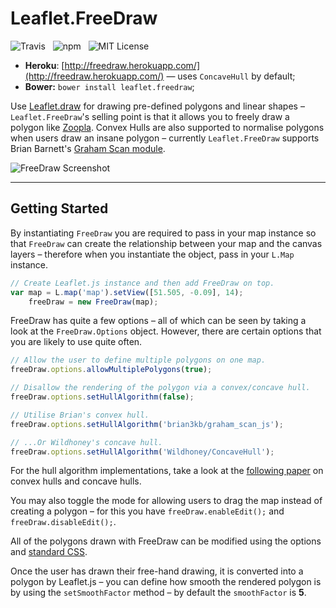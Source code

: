 Leaflet.FreeDraw
================

![Travis](http://img.shields.io/travis/Wildhoney/Leaflet.FreeDraw.svg?style=flat)
&nbsp;
![npm](http://img.shields.io/npm/v/leaflet.freedraw.svg?style=flat)
&nbsp;
![MIT License](http://img.shields.io/badge/license-MIT-lightgrey.svg?style=flat)

* **Heroku**: [http://freedraw.herokuapp.com/](http://freedraw.herokuapp.com/) &mdash; uses `ConcaveHull` by default;
* **Bower:** `bower install leaflet.freedraw`;

Use [Leaflet.draw](https://github.com/Leaflet/Leaflet.draw) for drawing pre-defined polygons and linear shapes &ndash; `Leaflet.FreeDraw`'s selling point is that it allows you to freely draw a polygon like [Zoopla](http://www.zoopla.co.uk/for-sale/map/property/london/?include_retirement_homes=true&include_shared_ownership=true&new_homes=include&q=London&results_sort=newest_listings&search_source=home&pn=1&view_type=map). Convex Hulls are also supported to normalise polygons when users draw an insane polygon &ndash; currently `Leaflet.FreeDraw` supports Brian Barnett's [Graham Scan module](https://github.com/brian3kb/graham_scan_js).

![FreeDraw Screenshot](http://i.imgur.com/aCt4xCf.png)

---

## Getting Started

By instantiating `FreeDraw` you are required to pass in your map instance so that `FreeDraw` can create the relationship between your map and the canvas layers &ndash; therefore when you instantiate the object, pass in your `L.Map` instance.

```javascript
// Create Leaflet.js instance and then add FreeDraw on top.
var map = L.map('map').setView([51.505, -0.09], 14);
    freeDraw = new FreeDraw(map);
```

FreeDraw has quite a few options &ndash; all of which can be seen by taking a look at the `FreeDraw.Options` object. However, there are certain options that you are likely to use quite often.

```javascript
// Allow the user to define multiple polygons on one map.
freeDraw.options.allowMultiplePolygons(true);

// Disallow the rendering of the polygon via a convex/concave hull.
freeDraw.options.setHullAlgorithm(false);

// Utilise Brian's convex hull.
freeDraw.options.setHullAlgorithm('brian3kb/graham_scan_js');

// ...Or Wildhoney's concave hull.
freeDraw.options.setHullAlgorithm('Wildhoney/ConcaveHull');
```

For the hull algorithm implementations, take a look at the [following paper](http://ubicomp.algoritmi.uminho.pt/local/concavehull.html) on convex hulls and concave hulls.

You may also toggle the mode for allowing users to drag the map instead of creating a polygon &ndash; for this you have `freeDraw.enableEdit();` and `freeDraw.disableEdit();`.

All of the polygons drawn with FreeDraw can be modified using the options and [standard CSS](http://tutorials.jenkov.com/svg/svg-and-css.html).

Once the user has drawn their free-hand drawing, it is converted into a polygon by Leaflet.js &ndash; you can define how smooth the rendered polygon is by using the `setSmoothFactor` method &ndash; by default the `smoothFactor` is **5**.